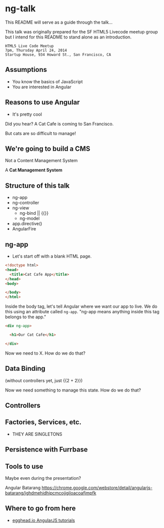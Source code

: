 ng-talk
==============

This README will serve as a guide through the talk...

This talk was originally prepared for the SF HTML5 Livecode meetup group but I intend for this README to stand alone as an introduction.

```
HTML5 Live Code Meetup
7pm, Thursday April 24, 2014
Startup House, 934 Howard St., San Francisco, CA
```

## Assumptions

- You know the basics of JavaScript
- You are interested in Angular

## Reasons to use Angular

- It's pretty cool

Did you hear? A Cat Cafe is coming to San Francisco.

But cats are so difficult to manage!

## We're going to build a CMS

Not a Content Management System

A **Cat Management System**

## Structure of this talk

- ng-app
- ng-controller
- ng-view
  - ng-bind || {{}}
  - ng-model
- app.directive()
- AngularFire

## ng-app

- Let's start off with a blank HTML page.

```html
<!doctype html>
<head>
  <title>Cat Cafe App</title>
</head>
<body>

</body>
</html>
```

Inside the body tag, let's tell Angular where we want our app to live. We do this using an attribute called `ng-app`. "ng-app means anything inside this tag belongs to the app."

```html
<div ng-app>

  <h1>Our Cat Cafe</h1>

</div>
```

Now we need to X. How do we do that?

## Data Binding

(without controllers yet, just {{2 + 2}})

Now we need something to manage this state. How do we do that?

## Controllers

## Factories, Services, etc.

- THEY ARE SINGLETONS

## Persistence with Furrbase

## Tools to use

Maybe even during the presentation?

Angular Batarang
https://chrome.google.com/webstore/detail/angularjs-batarang/ighdmehidhipcmcojjgiloacoafjmpfk

## Where to go from here

- [egghead.io AngularJS tutorials](https://egghead.io/technologies/angularjs)
